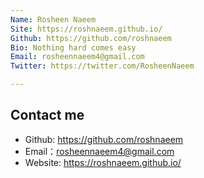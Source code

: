 ```yaml
---
Name: Rosheen Naeem
Site: https://roshnaeem.github.io/
Github: https://github.com/roshnaeem
Bio: Nothing hard comes easy
Email: rosheennaeem4@gmail.com
Twitter: https://twitter.com/RosheenNaeem

---
```


## Contact me

* Github: <https://github.com/roshnaeem>
* Email：rosheennaeem4@gmail.com
* Website: <https://roshnaeem.github.io/>
